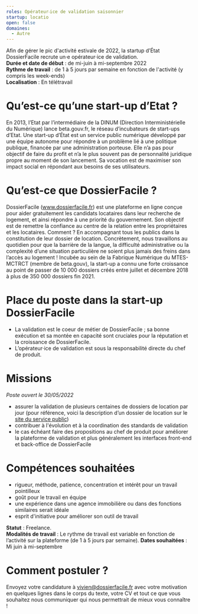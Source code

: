 ```yaml
---
roles: Opérateur‧ice de validation saisonnier
startup: locatio
open: false
domaines: 
  - Autre
---
```

Afin de gérer le pic d'activité estivale de 2022, la startup d’État DossierFacile recrute un‧e opérateur‧ice de validation.\
**Durée et date de début** : de mi-juin à mi-septembre 2022\
**Rythme de travail** : de 1 à 5 jours par semaine en fonction de l'activité (y compris les week-ends)\
**Localisation** : En télétravail

# Qu’est-ce qu’une start-up d’Etat ? 
En 2013, l’Etat par l’intermédiaire de la DINUM (Direction Interministérielle du Numérique) lance beta.gouv.fr, le réseau d’incubateurs de start-ups d’Etat. 
Une start-up d’État est un service public numérique développé par une équipe autonome pour répondre à un problème lié à une politique publique, financée par une administration porteuse. Elle n’a pas pour objectif de faire du profit et n’a le plus souvent pas de personnalité juridique propre au moment de son lancement. Sa vocation est de maximiser son impact social en répondant aux besoins de ses utilisateurs.

# Qu’est-ce que DossierFacile ? 
DossierFacile (<a href="https://dossierfacile.fr/">www.dossierfacile.fr</a>) est une plateforme en ligne conçue pour aider gratuitement les candidats locataires dans leur recherche de logement, et ainsi répondre à une priorité du gouvernement. Son objectif est de remettre la confiance au centre de la relation entre les propriétaires et les locataires. Comment ? En accompagnant tous les publics dans la constitution de leur dossier de location. Concrètement, nous travaillons au quotidien pour que la barrière de la langue, la difficulté administrative ou la complexité d’une situation particulière ne soient plus jamais des freins dans l’accès au logement !
Incubée au sein de la Fabrique Numérique du MTES-MCTRCT (membre de beta.gouv), la start-up a connu une forte croissance au point de passer de 10 000 dossiers créés entre juillet et décembre 2018 à plus de 350 000 dossiers fin 2021.

# Place du poste dans la start-up DossierFacile
- La validation est le coeur de métier de DossierFacile ; sa bonne exécution et sa montée en capacité sont cruciales pour la réputation et la croissance de DossierFacile. 
- L’opérateur‧ice de validation est sous la responsabilité directe du chef de produit.

# Missions
_Poste ouvert le 30/05/2022_

- assurer la validation de plusieurs centaines de dossiers de location par jour (pour référence, voici la description d’un dossier de location sur le <a href="https://www.service-public.fr/particuliers/vosdroits/F1169">site du service public</a>)
- contribuer à l'évolution et à la coordination des standards de validation
- le cas échéant faire des propositions au chef de produit pour améliorer la plateforme de validation et plus généralement les interfaces front-end et back-office de DossierFacile

# Compétences souhaitées
- rigueur, méthode, patience, concentration et intérêt pour un travail pointilleux
- goût pour le travail en équipe
- une expérience dans une agence immobilière ou dans des fonctions similaires serait idéale
- esprit d'initiative pour améliorer son outil de travail

**Statut** : Freelance.\
**Modalités de travail** : Le rythme de travail est variable en fonction de l’activité sur la plateforme (de 1 à 5 jours par semaine).
**Dates souhaitées** : Mi juin à mi-septembre

# Comment postuler ?
Envoyez votre candidature à <a href="mailto:vivien@dossierfacile.fr">vivien@dossierfacile.fr</a> avec votre motivation en quelques lignes dans le corps du texte, votre CV et tout ce que vous souhaitez nous communiquer qui nous permettrait de mieux vous connaître !
